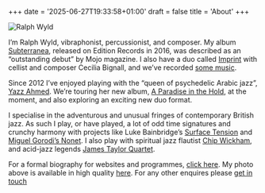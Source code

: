 +++
date = '2025-06-27T19:33:58+01:00'
draft = false
title = 'About'
+++

![Ralph Wyld](/images/ralphwyld.jpeg)

I’m Ralph Wyld, vibraphonist, percussionist, and composer. My album [Subterranea](https://mosaicuk.bandcamp.com/album/subterranea), released on Edition Records in 2016, was described as an “outstanding debut” by Mojo magazine. I also have a duo called [Imprint](https://imprint.band) with cellist and composer Cecilia Bignall, and we’ve recorded [some music](https://ensembleimprint.bandcamp.com). 

Since 2012 I’ve enjoyed playing with the “queen of psychedelic Arabic jazz”, [Yazz Ahmed](https://www.yazzahmed.com). We’re touring her new album, [A Paradise in the Hold](https://yazzahmed.bandcamp.com/album/a-paradise-in-the-hold), at the moment, and also exploring an exciting new duo format.

I specialise in the adventurous and unusual fringes of contemporary British jazz. As such I play, or have played, a lot of odd time signatures and crunchy harmony with projects like Luke Bainbridge’s [Surface Tension](https://www.lukebainbridge.com/SurfaceTension) and [Miguel Gorodi’s Nonet](https://miguelgorodi.com/miguel-gorodi-nonet/). I also play with spiritual jazz flautist [Chip Wickham](https://chipwickham.com), and acid-jazz legends [James Taylor Quartet](https://www.jamestaylorquartet.co.uk/jtq/).

For a formal biography for websites and programmes, [click here](/presspack). My photo above is available in high quality [here](/images/ralphwyldhires.jpg). For any other enquires please [get in touch](/contact)

